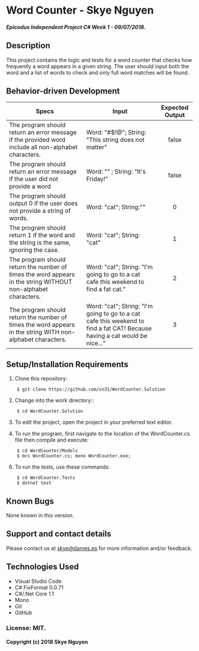 # Word Counter - Skye Nguyen

##### Epicodus Independent Project C# Week 1 - 09/07/2018.

## Description

This project contains the logic and tests for a word counter that checks how frequently a word appears in a given string. The user should input both the word and a list of words to check and only full word matches will be found.

## Behavior-driven Development

| Specs    |  Input | Expected Output    
| ------------- |------------- |:-------------:|
| The program should return an error message if the provided word include all non-alphabet characters. | Word: "#$!@"; String: "This string does not matter" | false
| The program should return an error message if the user did not provide a word| Word: "" ; String: "It's Friday!" | false
| The program should output 0 if the user does not provide a string of words. | Word: "cat"; String:""| 0
| The program should return 1 if the word and the string is the same, ignoring the case. | Word: "cat"; String: "cat" | 1
| The program should return the number of times the word appears in the string WITHOUT non-alphabet characters. | Word: "cat"; String: "I'm going to go to a cat cafe this weekend to find a fat cat." | 2
| The program should return the number of times the word appears in the string WITH non-alphabet characters. | Word: "cat"; String: "I'm going to go to a cat cafe this weekend to find a fat CAT! Because having a cat would be nice..." | 3

## Setup/Installation Requirements

1. Clone this repository:
```
    $ git clone https://github.com/sn31/WordCounter.Solution
```
2. Change into the work directory::
```
    $ cd WordCounter.Solution
```
3. To edit the project, open the project in your preferred text editor.

4. To run the program, first navigate to the location of the WordCounter.cs file then compile and execute:
```
    $ cd WordCounter/Models
    $ mcs WordCounter.cs; mono WordCounter.exe;
```
6. To run the tests, use these commands:
```
    $ cd WordCounter.Tests
    $ dotnet test
```

## Known Bugs

None known in this version.

## Support and contact details

Please contact us at skye@dames.es for more information and/or feedback.

## Technologies Used

* Visual Studio Code
* C# FixFormat 0.0.71
* C#/.Net Core 1.1
* Mono
* Git
* GitHub

### License: MIT.

#### Copyright (c) 2018 Skye Nguyen
